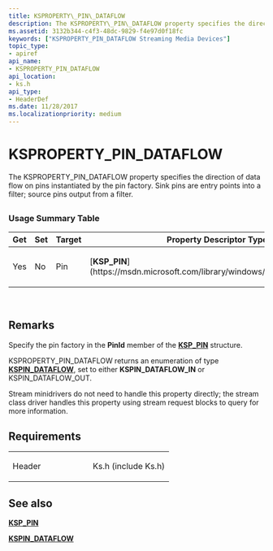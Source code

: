 ```yaml
---
title: KSPROPERTY\_PIN\_DATAFLOW
description: The KSPROPERTY\_PIN\_DATAFLOW property specifies the direction of data flow on pins instantiated by the pin factory. Sink pins are entry points into a filter; source pins output from a filter.
ms.assetid: 3132b344-c4f3-48dc-9829-f4e97d0f18fc
keywords: ["KSPROPERTY_PIN_DATAFLOW Streaming Media Devices"]
topic_type:
- apiref
api_name:
- KSPROPERTY_PIN_DATAFLOW
api_location:
- ks.h
api_type:
- HeaderDef
ms.date: 11/28/2017
ms.localizationpriority: medium
---
```


# KSPROPERTY\_PIN\_DATAFLOW


The KSPROPERTY\_PIN\_DATAFLOW property specifies the direction of data flow on pins instantiated by the pin factory. Sink pins are entry points into a filter; source pins output from a filter.

## <span id="ddk_ksproperty_pin_dataflow_ks"></span><span id="DDK_KSPROPERTY_PIN_DATAFLOW_KS"></span>


### Usage Summary Table

<table>
<colgroup>
<col width="20%" />
<col width="20%" />
<col width="20%" />
<col width="20%" />
<col width="20%" />
</colgroup>
<thead>
<tr class="header">
<th>Get</th>
<th>Set</th>
<th>Target</th>
<th>Property Descriptor Type</th>
<th>Property Value Type</th>
</tr>
</thead>
<tbody>
<tr class="odd">
<td><p>Yes</p></td>
<td><p>No</p></td>
<td><p>Pin</p></td>
<td><p>[<strong>KSP_PIN</strong>](https://msdn.microsoft.com/library/windows/hardware/ff566722)</p></td>
<td><p>[<strong>KSPIN_DATAFLOW</strong>](https://msdn.microsoft.com/library/windows/hardware/ff563532)</p></td>
</tr>
</tbody>
</table>

 

Remarks
-------

Specify the pin factory in the **PinId** member of the [**KSP\_PIN**](https://msdn.microsoft.com/library/windows/hardware/ff566722) structure.

KSPROPERTY\_PIN\_DATAFLOW returns an enumeration of type [**KSPIN\_DATAFLOW**](https://msdn.microsoft.com/library/windows/hardware/ff563532), set to either **KSPIN\_DATAFLOW\_IN** or KSPIN\_DATAFLOW\_OUT.

Stream minidrivers do not need to handle this property directly; the stream class driver handles this property using stream request blocks to query for more information.

Requirements
------------

<table>
<colgroup>
<col width="50%" />
<col width="50%" />
</colgroup>
<tbody>
<tr class="odd">
<td><p>Header</p></td>
<td>Ks.h (include Ks.h)</td>
</tr>
</tbody>
</table>

## See also


[**KSP\_PIN**](https://msdn.microsoft.com/library/windows/hardware/ff566722)

[**KSPIN\_DATAFLOW**](https://msdn.microsoft.com/library/windows/hardware/ff563532)

 

 






